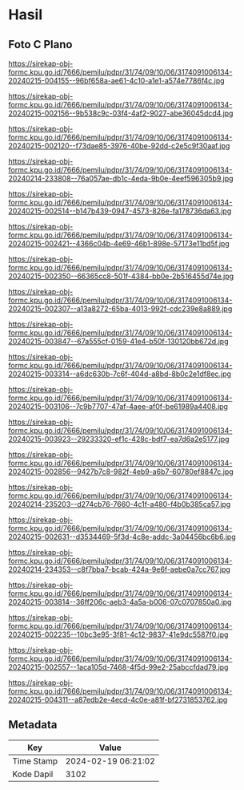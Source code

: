 # Hasil

## Foto C Plano

https://sirekap-obj-formc.kpu.go.id/7666/pemilu/pdpr/31/74/09/10/06/3174091006134-20240215-004155--96bf658a-ae61-4c10-a1e1-a574e7786f4c.jpg

https://sirekap-obj-formc.kpu.go.id/7666/pemilu/pdpr/31/74/09/10/06/3174091006134-20240215-002156--9b538c9c-03f4-4af2-9027-abe36045dcd4.jpg

https://sirekap-obj-formc.kpu.go.id/7666/pemilu/pdpr/31/74/09/10/06/3174091006134-20240215-002120--f73dae85-3976-40be-92dd-c2e5c9f30aaf.jpg

https://sirekap-obj-formc.kpu.go.id/7666/pemilu/pdpr/31/74/09/10/06/3174091006134-20240214-233808--76a057ae-db1c-4eda-9b0e-4eef596305b9.jpg

https://sirekap-obj-formc.kpu.go.id/7666/pemilu/pdpr/31/74/09/10/06/3174091006134-20240215-002514--b147b439-0947-4573-826e-fa178736da63.jpg

https://sirekap-obj-formc.kpu.go.id/7666/pemilu/pdpr/31/74/09/10/06/3174091006134-20240215-002421--4366c04b-4e69-46b1-898e-57173e11bd5f.jpg

https://sirekap-obj-formc.kpu.go.id/7666/pemilu/pdpr/31/74/09/10/06/3174091006134-20240215-002350--66365cc8-501f-4384-bb0e-2b516455d74e.jpg

https://sirekap-obj-formc.kpu.go.id/7666/pemilu/pdpr/31/74/09/10/06/3174091006134-20240215-002307--a13a8272-65ba-4013-992f-cdc239e8a889.jpg

https://sirekap-obj-formc.kpu.go.id/7666/pemilu/pdpr/31/74/09/10/06/3174091006134-20240215-003847--67a555cf-0159-41e4-b50f-130120bb672d.jpg

https://sirekap-obj-formc.kpu.go.id/7666/pemilu/pdpr/31/74/09/10/06/3174091006134-20240215-003314--a6dc630b-7c6f-404d-a8bd-8b0c2e1df8ec.jpg

https://sirekap-obj-formc.kpu.go.id/7666/pemilu/pdpr/31/74/09/10/06/3174091006134-20240215-003106--7c9b7707-47af-4aee-af0f-be61989a4408.jpg

https://sirekap-obj-formc.kpu.go.id/7666/pemilu/pdpr/31/74/09/10/06/3174091006134-20240215-003923--29233320-ef1c-428c-bdf7-ea7d6a2e5177.jpg

https://sirekap-obj-formc.kpu.go.id/7666/pemilu/pdpr/31/74/09/10/06/3174091006134-20240215-002856--9427b7c8-982f-4eb9-a6b7-60780ef8847c.jpg

https://sirekap-obj-formc.kpu.go.id/7666/pemilu/pdpr/31/74/09/10/06/3174091006134-20240214-235203--d274cb76-7660-4c1f-a480-f4b0b385ca57.jpg

https://sirekap-obj-formc.kpu.go.id/7666/pemilu/pdpr/31/74/09/10/06/3174091006134-20240215-002631--d3534469-5f3d-4c8e-addc-3a04456bc6b6.jpg

https://sirekap-obj-formc.kpu.go.id/7666/pemilu/pdpr/31/74/09/10/06/3174091006134-20240214-234353--c8f7bba7-bcab-424a-9e6f-aebe0a7cc767.jpg

https://sirekap-obj-formc.kpu.go.id/7666/pemilu/pdpr/31/74/09/10/06/3174091006134-20240215-003814--36ff206c-aeb3-4a5a-b006-07c0707850a0.jpg

https://sirekap-obj-formc.kpu.go.id/7666/pemilu/pdpr/31/74/09/10/06/3174091006134-20240215-002235--10bc3e95-3f81-4c12-9837-41e9dc5587f0.jpg

https://sirekap-obj-formc.kpu.go.id/7666/pemilu/pdpr/31/74/09/10/06/3174091006134-20240215-002557--1aca105d-7468-4f5d-99e2-25abccfdad79.jpg

https://sirekap-obj-formc.kpu.go.id/7666/pemilu/pdpr/31/74/09/10/06/3174091006134-20240215-004311--a87edb2e-4ecd-4c0e-a81f-bf2731853762.jpg


## Metadata

| Key        | Value               |
| ---------- | ------------------- |
| Time Stamp | 2024-02-19 06:21:02 |
| Kode Dapil | 3102                |



